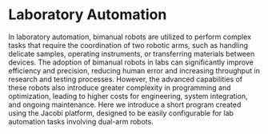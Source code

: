 # Laboratory Automation

In laboratory automation, bimanual robots are utilized to perform complex tasks that require the coordination of two robotic arms, such as handling delicate samples, operating instruments, or transferring materials between devices. The adoption of bimanual robots in labs can significantly improve efficiency and precision, reducing human error and increasing throughput in research and testing processes. However, the advanced capabilities of these robots also introduce greater complexity in programming and optimization, leading to higher costs for engineering, system integration, and ongoing maintenance. Here we introduce a short program created using the Jacobi platform, designed to be easily configurable for lab automation tasks involving dual-arm robots.
